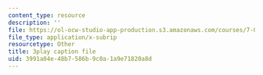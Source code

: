 ```yaml
---
content_type: resource
description: ''
file: https://ol-ocw-studio-app-production.s3.amazonaws.com/courses/7-016-introductory-biology-fall-2018/3991a04e48b7586b9c0a1a9e71820a8d_Ao-r2nsib_Y.vtt
file_type: application/x-subrip
resourcetype: Other
title: 3play caption file
uid: 3991a04e-48b7-586b-9c0a-1a9e71820a8d
---
```

